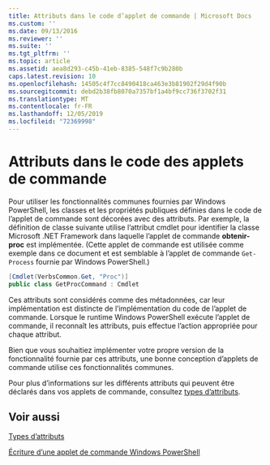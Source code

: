 ```yaml
---
title: Attributs dans le code d’applet de commande | Microsoft Docs
ms.custom: ''
ms.date: 09/13/2016
ms.reviewer: ''
ms.suite: ''
ms.tgt_pltfrm: ''
ms.topic: article
ms.assetid: aea8d293-c45b-41eb-8385-548f7c9b280b
caps.latest.revision: 10
ms.openlocfilehash: 14505c4f7cc8490418ca463e3b81902f29d4f90b
ms.sourcegitcommit: debd2b38fb8070a7357bf1a4bf9cc736f3702f31
ms.translationtype: MT
ms.contentlocale: fr-FR
ms.lasthandoff: 12/05/2019
ms.locfileid: "72369998"
---
```

# <a name="attributes-in-cmdlet-code"></a>Attributs dans le code des applets de commande

Pour utiliser les fonctionnalités communes fournies par Windows PowerShell, les classes et les propriétés publiques définies dans le code de l’applet de commande sont décorées avec des attributs. Par exemple, la définition de classe suivante utilise l’attribut cmdlet pour identifier la classe Microsoft .NET Framework dans laquelle l’applet de commande **obtenir-proc** est implémentée. (Cette applet de commande est utilisée comme exemple dans ce document et est semblable à l’applet de commande `Get-Process` fournie par Windows PowerShell.)

```csharp
[Cmdlet(VerbsCommon.Get, "Proc")]
public class GetProcCommand : Cmdlet
```

Ces attributs sont considérés comme des métadonnées, car leur implémentation est distincte de l’implémentation du code de l’applet de commande. Lorsque le runtime Windows PowerShell exécute l’applet de commande, il reconnaît les attributs, puis effectue l’action appropriée pour chaque attribut.

Bien que vous souhaitiez implémenter votre propre version de la fonctionnalité fournie par ces attributs, une bonne conception d’applets de commande utilise ces fonctionnalités communes.

Pour plus d’informations sur les différents attributs qui peuvent être déclarés dans vos applets de commande, consultez [types d’attributs](./attribute-types.md).

## <a name="see-also"></a>Voir aussi

[Types d’attributs](./attribute-types.md)

[Écriture d’une applet de commande Windows PowerShell](./writing-a-windows-powershell-cmdlet.md)
